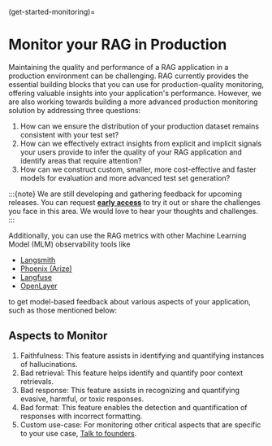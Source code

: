 (get-started-monitoring)=
# Monitor your RAG in Production

Maintaining the quality and performance of a RAG application in a production environment can be challenging. RAG currently provides the essential building blocks that you can use for production-quality monitoring, offering valuable insights into your application's performance. However, we are also working towards building a more advanced production monitoring solution by addressing three questions:

1. How can we ensure the distribution of your production dataset remains consistent with your test set?
2. How can we effectively extract insights from explicit and implicit signals your users provide to infer the quality of your RAG application and identify areas that require attention?
3. How can we construct custom, smaller, more cost-effective and faster models for evaluation and more advanced test set generation?

:::{note}
We are still developing and gathering feedback for upcoming releases. You can request 
[**early access**](https://calendly.com/shahules/30min) to try it out or share the challenges you face in this area. We would love to hear your thoughts and challenges.
:::

Additionally, you can use the RAG metrics with other Machine Learning Model (MLM) observability tools like
- [Langsmith](../howtos/integrations/langsmith.ipynb)
- [Phoenix (Arize)](../howtos/integrations/ragas-arize.ipynb)
- [Langfuse](../howtos/integrations/langfuse.ipynb)
- [OpenLayer](https://openlayer.com/)

to get model-based feedback about various aspects of your application, such as those mentioned below:

## Aspects to Monitor

1. Faithfulness: This feature assists in identifying and quantifying instances of hallucinations.
2. Bad retrieval: This feature helps identify and quantify poor context retrievals.
3. Bad response: This feature assists in recognizing and quantifying evasive, harmful, or toxic responses.
4. Bad format: This feature enables the detection and quantification of responses with incorrect formatting.
5. Custom use-case: For monitoring other critical aspects that are specific to your use case, [Talk to founders](https://calendly.com/shahules/30min).
